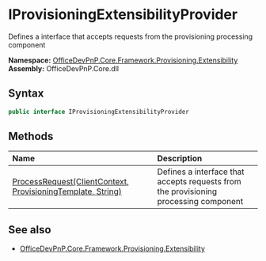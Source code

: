# IProvisioningExtensibilityProvider
Defines a interface that accepts requests from the provisioning processing component  

**Namespace:** [OfficeDevPnP.Core.Framework.Provisioning.Extensibility](OfficeDevPnP.Core.Framework.Provisioning.Extensibility.md)  
**Assembly:** OfficeDevPnP.Core.dll  
## Syntax
```C#
public interface IProvisioningExtensibilityProvider
```
## Methods
|**Name**|**Description**|
|:-----|:-----|
| [ProcessRequest(ClientContext, ProvisioningTemplate, String)](OfficeDevPnP.Core.Framework.Provisioning.Extensibility.IProvisioningExtensibilityProvider.ProcessRequestClientContextProvisioningTemplateString.md) | Defines a interface that accepts requests from the provisioning processing component
## See also
- [OfficeDevPnP.Core.Framework.Provisioning.Extensibility](OfficeDevPnP.Core.Framework.Provisioning.Extensibility.md)
